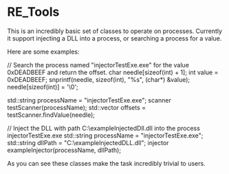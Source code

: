 # RE_Tools
This is an incredibly basic set of classes to operate on processes.
Currently it support injecting a DLL into a process, or searching a process for a value.

Here are some examples:

// Search the process named "injectorTestExe.exe" for the value 0xDEADBEEF and return the offset.
char needle[sizeof(int) + 1];
int value = 0xDEADBEEF;
snprintf(needle, sizeof(int), "%s", (char*) &value);
needle[sizeof(int)] = '\0';

std::string processName = "injectorTestExe.exe";
scanner testScanner(processName);
std::vector<DWORD> offsets = testScanner.findValue(needle);

// Inject the DLL with path C:\exampleInjectedDll.dll into the process injectorTestExe.exe
std::string processName = "injectorTestExe.exe";
std::string dllPath = "C:\\exampleInjectedDLL.dll";
injector exampleInjector(processName, dllPath);

As you can see these classes make the task incredibly trivial to users.
